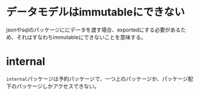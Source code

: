 # データモデルはimmutableにできない
jsonやsqlのパッケージににデータを渡す場合、exportedにする必要があるため、それはすなわちimmutableにできないことを意味する。

# internal
`internal`パッケージは予約パッケージで、一つ上のパッケージか、パッケージ配下のパッケージしかアクセスできない。